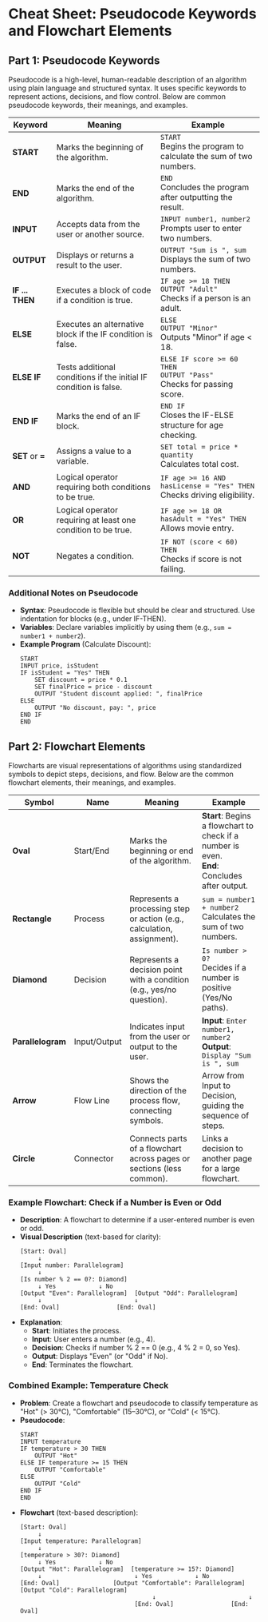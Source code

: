 # Cheat Sheet: Pseudocode Keywords and Flowchart Elements

## Part 1: Pseudocode Keywords

Pseudocode is a high-level, human-readable description of an algorithm using plain language and structured syntax. It uses specific keywords to represent actions, decisions, and flow control. Below are common pseudocode keywords, their meanings, and examples.

| **Keyword**      | **Meaning**                                                       | **Example**                                                                 |
| ---------------- | ----------------------------------------------------------------- | --------------------------------------------------------------------------- |
| **START**        | Marks the beginning of the algorithm.                             | `START`<br> Begins the program to calculate the sum of two numbers.         |
| **END**          | Marks the end of the algorithm.                                   | `END`<br> Concludes the program after outputting the result.                |
| **INPUT**        | Accepts data from the user or another source.                     | `INPUT number1, number2`<br> Prompts user to enter two numbers.             |
| **OUTPUT**       | Displays or returns a result to the user.                         | `OUTPUT "Sum is ", sum`<br> Displays the sum of two numbers.                |
| **IF ... THEN**  | Executes a block of code if a condition is true.                  | `IF age >= 18 THEN`<br>`OUTPUT "Adult"`<br> Checks if a person is an adult. |
| **ELSE**         | Executes an alternative block if the IF condition is false.       | `ELSE`<br>`OUTPUT "Minor"`<br> Outputs "Minor" if age < 18.                 |
| **ELSE IF**      | Tests additional conditions if the initial IF condition is false. | `ELSE IF score >= 60 THEN`<br>`OUTPUT "Pass"`<br> Checks for passing score. |
| **END IF**       | Marks the end of an IF block.                                     | `END IF`<br> Closes the IF-ELSE structure for age checking.                 |
| **SET** or **=** | Assigns a value to a variable.                                    | `SET total = price * quantity`<br> Calculates total cost.                   |
| **AND**          | Logical operator requiring both conditions to be true.            | `IF age >= 16 AND hasLicense = "Yes" THEN`<br> Checks driving eligibility.  |
| **OR**           | Logical operator requiring at least one condition to be true.     | `IF age >= 18 OR hasAdult = "Yes" THEN`<br> Allows movie entry.             |
| **NOT**          | Negates a condition.                                              | `IF NOT (score < 60) THEN`<br> Checks if score is not failing.              |

### Additional Notes on Pseudocode

- **Syntax**: Pseudocode is flexible but should be clear and structured. Use indentation for blocks (e.g., under IF-THEN).
- **Variables**: Declare variables implicitly by using them (e.g., `sum = number1 + number2`).
- **Example Program** (Calculate Discount):
  ```
  START
  INPUT price, isStudent
  IF isStudent = "Yes" THEN
      SET discount = price * 0.1
      SET finalPrice = price - discount
      OUTPUT "Student discount applied: ", finalPrice
  ELSE
      OUTPUT "No discount, pay: ", price
  END IF
  END
  ```

## Part 2: Flowchart Elements

Flowcharts are visual representations of algorithms using standardized symbols to depict steps, decisions, and flow. Below are the common flowchart elements, their meanings, and examples.

| **Symbol**        | **Name**     | **Meaning**                                                             | **Example**                                                                                     |
| ----------------- | ------------ | ----------------------------------------------------------------------- | ----------------------------------------------------------------------------------------------- |
| **Oval**          | Start/End    | Marks the beginning or end of the algorithm.                            | **Start**: Begins a flowchart to check if a number is even.<br>**End**: Concludes after output. |
| **Rectangle**     | Process      | Represents a processing step or action (e.g., calculation, assignment). | `sum = number1 + number2`<br> Calculates the sum of two numbers.                                |
| **Diamond**       | Decision     | Represents a decision point with a condition (e.g., yes/no question).   | `Is number > 0?`<br> Decides if a number is positive (Yes/No paths).                            |
| **Parallelogram** | Input/Output | Indicates input from the user or output to the user.                    | **Input**: `Enter number1, number2`<br>**Output**: `Display "Sum is ", sum`                     |
| **Arrow**         | Flow Line    | Shows the direction of the process flow, connecting symbols.            | Arrow from Input to Decision, guiding the sequence of steps.                                    |
| **Circle**        | Connector    | Connects parts of a flowchart across pages or sections (less common).   | Links a decision to another page for a large flowchart.                                         |

### Example Flowchart: Check if a Number is Even or Odd

- **Description**: A flowchart to determine if a user-entered number is even or odd.
- **Visual Description** (text-based for clarity):
  ```
  [Start: Oval]
       ↓
  [Input number: Parallelogram]
       ↓
  [Is number % 2 == 0?: Diamond]
       ↓ Yes            ↓ No
  [Output "Even": Parallelogram]  [Output "Odd": Parallelogram]
       ↓                          ↓
  [End: Oval]                [End: Oval]
  ```
- **Explanation**:
  - **Start**: Initiates the process.
  - **Input**: User enters a number (e.g., 4).
  - **Decision**: Checks if number % 2 == 0 (e.g., 4 % 2 = 0, so Yes).
  - **Output**: Displays "Even" (or "Odd" if No).
  - **End**: Terminates the flowchart.

### Combined Example: Temperature Check

- **Problem**: Create a flowchart and pseudocode to classify temperature as "Hot" (> 30°C), "Comfortable" (15–30°C), or "Cold" (< 15°C).
- **Pseudocode**:
  ```
  START
  INPUT temperature
  IF temperature > 30 THEN
      OUTPUT "Hot"
  ELSE IF temperature >= 15 THEN
      OUTPUT "Comfortable"
  ELSE
      OUTPUT "Cold"
  END IF
  END
  ```
- **Flowchart** (text-based description):
  ```
  [Start: Oval]
       ↓
  [Input temperature: Parallelogram]
       ↓
  [temperature > 30?: Diamond]
       ↓ Yes            ↓ No
  [Output "Hot": Parallelogram]  [temperature >= 15?: Diamond]
       ↓                          ↓ Yes            ↓ No
  [End: Oval]               [Output "Comfortable": Parallelogram]  [Output "Cold": Parallelogram]
                                       ↓                          ↓
                                  [End: Oval]                [End: Oval]
  ```
